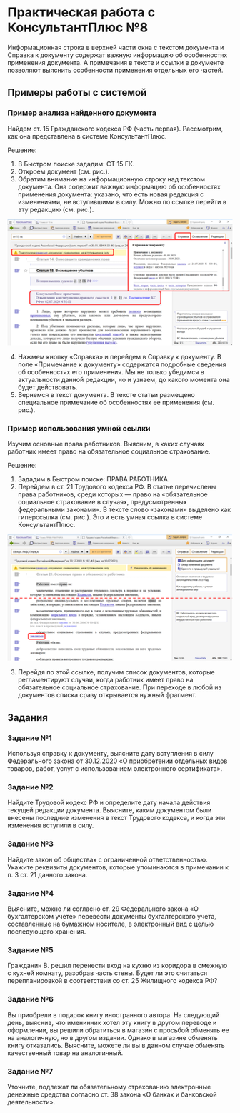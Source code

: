 # Практическая работа с КонсультантПлюс №8
  
Информационная строка в верхней части окна с текстом документа и Справка к документу содержат важную информацию об особенностях применения документа. А примечания в тексте и ссылки в документе позволяют выяснить особенности применения отдельных его частей.

## Примеры работы с системой

### Пример анализа найденного документа

Найдем ст. 15 Гражданского кодекса РФ (часть первая). Рассмотрим, как она представлена в системе КонсультантПлюс.

Решение:

1. В Быстром поиске зададим: СТ 15 ГК.
2. Откроем документ (см. рис.).
3. Обратим внимание на информационную строку над текстом документа. Она содержит важную информацию об особенностях применения документа: указано, что есть новая редакция с изменениями, не вступившими в силу. Можно по ссылке перейти в эту редакцию (см. рис.).

![1](1.png)

4. Нажмем кнопку «Справка» и перейдем в Справку к документу. В поле «Примечание к документу» содержатся подробные сведения об особенностях его применения. Мы не только убедимся в актуальности данной редакции, но и узнаем, до какого момента она будет действовать.
5. Вернемся в текст документа. В тексте статьи размещено специальное примечание об особенностях ее применения (см. рис.).

### Пример использования умной ссылки

Изучим основные права работников. Выясним, в каких случаях работник имеет право на обязательное социальное страхование.

Решение:

1. Зададим в Быстром поиске: ПРАВА РАБОТНИКА.
2. Перейдем в ст. 21 Трудового кодекса РФ. В статье перечислены права работников, среди которых — право на «обязательное социальное страхование в случаях, предусмотренных федеральными законами». В тексте слово «законами» выделено как гиперссылка (см. рис.). Это и есть умная ссылка в системе КонсультантПлюс.

![2](2.png)

3. Перейдя по этой ссылке, получим список документов, которые регламентируют случаи, когда работник имеет право на обязательное социальное страхование. При переходе в любой из документов списка сразу открывается нужный фрагмент.

## Задания

### Задание №1

Используя справку к документу, выясните дату вступления в силу
Федерального закона от 30.12.2020 «О приобретении отдельных
видов товаров, работ, услуг с использованием электронного
сертификата».

### Задание №2

Найдите Трудовой кодекс РФ и определите дату начала действия
текущей редакции документа. Выясните, каким документом были
внесены последние изменения в текст Трудового кодекса, и когда эти
изменения вступили в силу.

### Задание №3

Найдите закон об обществах с ограниченной ответственностью.
Укажите реквизиты документов, которые упоминаются в примечании к
п. 3 ст. 21 данного закона.

### Задание №4

Выясните, можно ли согласно ст. 29 Федерального закона «О
бухгалтерском учете» перевести документы бухгалтерского учета,
составленные на бумажном носителе, в электронный вид с целью
последующего хранения.

### Задание №5

Гражданин В. решил перенести вход на кухню из коридора в
смежную с кухней комнату, разобрав часть стены. Будет ли это
считаться перепланировкой в соответствии со ст. 25 Жилищного
кодекса РФ?

### Задание №6

Вы приобрели в подарок книгу иностранного автора. На
следующий день, выяснив, что именинник хотел эту книгу в другом
переводе и оформлении, вы решили обратиться в магазин с
просьбой обменять ее на аналогичную, но в другом издании. Однако
в магазине обменять книгу отказались. Выясните, можете ли вы в
данном случае обменять качественный товар на аналогичный.

### Задание №7

Уточните, подлежат ли обязательному страхованию электронные
денежные средства согласно ст. 38 закона «О банках и банковской
деятельности».

